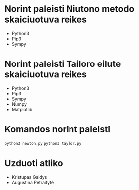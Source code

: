 # Norint paleisti Niutono metodo skaiciuotuva reikes

- Python3
- Pip3
- Sympy

# Norint paleisti Tailoro eilute skaiciuotuva reikes

- Python3
- Pip3
- Sympy
- Numpy
- Matplotlib

# Komandos norint paleisti

`python3 newton.py`
`python3 taylor.py`

# Uzduoti atliko

- Kristupas Gaidys
- Augustina Petraitytė
